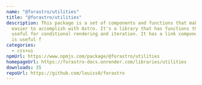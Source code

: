 ```yaml
---
name: "@forastro/utilities"
title: "@forastro/utilities"
description: This package is a set of components and functions that make things
  easier to accomplish with Astro. It's a library that has functions that are
  useful for conditional rendering and iteration. It has a link component which
  is useful f
categories:
  - css+ui
npmUrl: https://www.npmjs.com/package/@forastro/utilities
homepageUrl: https://forastro-docs.onrender.com/libraries/utilities
downloads: 35
repoUrl: https://github.com/louiss0/forastro
---
```

